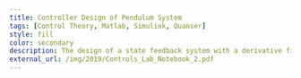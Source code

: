 ```yaml
---
title: Controller Design of Pendulum System
tags: [Control Theory, Matlab, Simulink, Quanser]
style: fill
color: secondary
description: The design of a state feedback system with a derivative filter and LQR & LQI control laws. Includes system identification using random phase multi-sine.
external_url: /img/2019/Controls_Lab_Notebook_2.pdf
---
```

